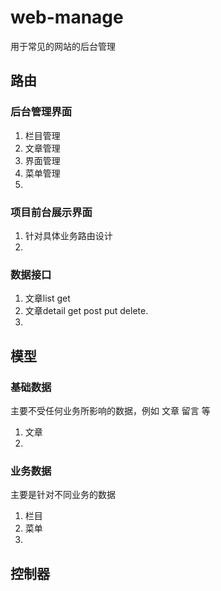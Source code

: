# web-manage
用于常见的网站的后台管理
## 路由
### 后台管理界面
1. 栏目管理
2. 文章管理
3. 界面管理
4. 菜单管理
5. 

### 项目前台展示界面
1. 针对具体业务路由设计
2. 

### 数据接口
1. 文章list get 
2. 文章detail get post put delete. 
3. 

## 模型
### 基础数据
主要不受任何业务所影响的数据，例如 文章 留言 等

1. 文章
2. 

### 业务数据
主要是针对不同业务的数据

1. 栏目
2. 菜单
3. 

## 控制器
